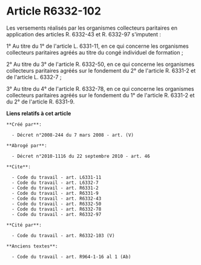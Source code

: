 # Article R6332-102

Les versements réalisés par les organismes collecteurs paritaires en application des articles R. 6332-43 et R. 6332-97
s'imputent : 

1° Au titre du 1° de l'article L. 6331-11, en ce qui concerne les organismes collecteurs paritaires agréés au titre du congé
individuel de formation ; 

2° Au titre du 3° de l'article R. 6332-50, en ce qui concerne les organismes collecteurs paritaires agréés sur le fondement
du 2° de l'article R. 6331-2 et de l'article L. 6332-7 ; 

3° Au titre du 4° de l'article R. 6332-78, en ce qui concerne les organismes collecteurs paritaires agréés sur le fondement
du 1° de l'article R. 6331-2 et du 2° de l'article R. 6331-9.

**Liens relatifs à cet article**

	**Créé par**:

	  - Décret n°2008-244 du 7 mars 2008 - art. (V)

	**Abrogé par**:

	  - Décret n°2010-1116 du 22 septembre 2010 - art. 46

	**Cite**:

	  - Code du travail - art. L6331-11
	  - Code du travail - art. L6332-7
	  - Code du travail - art. R6331-2
	  - Code du travail - art. R6331-9
	  - Code du travail - art. R6332-43
	  - Code du travail - art. R6332-50
	  - Code du travail - art. R6332-78
	  - Code du travail - art. R6332-97

	**Cité par**:

	  - Code du travail - art. R6332-103 (V)

	**Anciens textes**:

	  - Code du travail - art. R964-1-16 al 1 (Ab)
